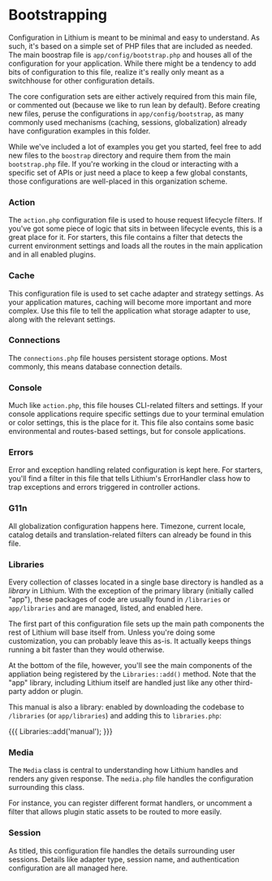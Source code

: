 # Bootstrapping

Configuration in Lithium is meant to be minimal and easy to understand. As such, it's based on a simple set of PHP files that are included as needed. The main boostrap file is `app/config/bootstrap.php` and houses all of the configuration for your application. While there might be a tendency to add bits of configuration to this file, realize it's really only meant as a switchhouse for other configuration details.

The core configuration sets are either actively required from this main file, or commented out (because we like to run lean by default). Before creating new files, peruse the configurations in `app/config/bootstrap`, as many commonly used mechanisms (caching, sessions, globalization) already have configuration examples in this folder. 

While we've included a lot of examples you get you started, feel free to add new files to the `boostrap` directory and require them from the main `bootstrap.php` file. If you're working in the cloud or interacting with a specific set of APIs or just need a place to keep a few global constants, those configurations are well-placed in this organization scheme.

### Action

The `action.php` configuration file is used to house request lifecycle filters. If you've got some piece of logic that sits in between lifecycle events, this is a great place for it. For starters, this file contains a filter that detects the current environment settings and loads all the routes in the main application and in all enabled plugins.

### Cache

This configuration file is used to set cache adapter and strategy settings. As your application matures, caching will become more important and more complex. Use this file to tell the application what storage adapter to use, along with the relevant settings. 

### Connections

The `connections.php` file houses persistent storage options. Most commonly, this means database connection details. 

### Console

Much like `action.php`, this file houses CLI-related filters and settings. If your console applications require specific settings due to your terminal emulation or color settings, this is the place for it. This file also contains some basic environmental and routes-based settings, but for console applications.

### Errors

Error and exception handling related configuration is kept here. For starters, you'll find a filter in this file that tells Lithium's ErrorHandler class how to trap exceptions and errors triggered in controller actions.

### G11n

All globalization configuration happens here. Timezone, current locale, catalog details and translation-related filters can already be found in this file. 

### Libraries

Every collection of classes located in a single base directory is handled as a _library_ in Lithium. With the exception of the primary library (initially called "app"), these packages of code are usually found in `/libraries` or `app/libraries` and are managed, listed, and enabled here.

The first part of this configuration file sets up the main path components the rest of Lithium will base itself from. Unless you're doing some customization, you can probably leave this as-is. It actually keeps things running a bit faster than they would otherwise. 

At the bottom of the file, however, you'll see the main components of the appliation being registered by the `Libraries::add()` method. Note that the "app" library, including Lithium itself are handled just like any other third-party addon or plugin.

This manual is also a library: enabled by downloading the codebase to `/libraries` (or `app/libraries`) and adding this to `libraries.php`:

{{{
Libraries::add('manual');
}}}

### Media

The `Media` class is central to understanding how Lithium handles and renders any given response. The `media.php` file handles the configuration surrounding this class. 

For instance, you can register different format handlers, or uncomment a filter that allows plugin static assets to be routed to more easily.

### Session

As titled, this configuration file handles the details surrounding user sessions. Details like adapter type, session name, and authentication configuration are all managed here.
